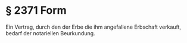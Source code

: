 # § 2371 Form
Ein Vertrag, durch den der Erbe die ihm angefallene Erbschaft verkauft, bedarf der notariellen Beurkundung.